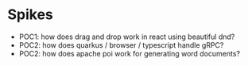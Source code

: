 # Spikes

* POC1: how does drag and drop work in react using beautiful dnd?
* POC2: how does quarkus / browser / typescript handle gRPC?
* POC2: how does apache poi work for generating word documents?